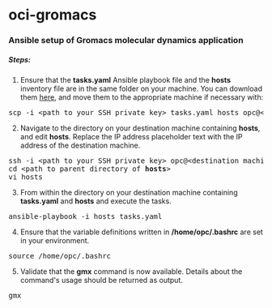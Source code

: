 # oci-gromacs
### Ansible setup of Gromacs molecular dynamics application

##### Steps:

1. Ensure that the <b>tasks.yaml</b> Ansible playbook file and the <b>hosts</b> inventory file are in the same folder on your machine. You can download them [here](https://github.com/oci-hpc/oci-gromacs/archive/refs/heads/main.zip), and move them to the appropriate machine if necessary with:
<pre>
scp -i &ltpath to your SSH private key&gt tasks.yaml hosts opc@&ltdestination machine ip address&gt:&ltdestination directory&gt
</pre>
2. Navigate to the directory on your destination machine containing <b>hosts</b>, and edit <b>hosts</b>. Replace the IP address placeholder text with the IP address of the destination machine.
<pre>
ssh -i &ltpath to your SSH private key&gt opc@&ltdestination machine ip address&gt
cd &ltpath to parent directory of <b>hosts</b>&gt
vi hosts
</pre>
3. From within the directory on your destination machine containing <b>tasks.yaml</b> and <b>hosts</b> and execute the tasks.
<pre>
ansible-playbook -i hosts tasks.yaml
</pre>
4. Ensure that the variable definitions written in <b>/home/opc/.bashrc</b> are set in your environment.
<pre>
source /home/opc/.bashrc
</pre>
5. Validate that the <b>gmx</b> command is now available. Details about the command's usage should be returned as output.
<pre>
gmx
</pre>
